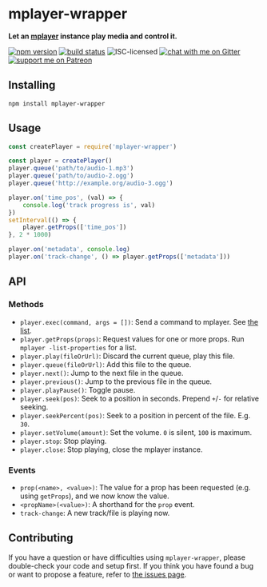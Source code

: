 # mplayer-wrapper

**Let an [mplayer](http://www.mplayerhq.hu/) instance play media and control it.**

[![npm version](https://img.shields.io/npm/v/mplayer-wrapper.svg)](https://www.npmjs.com/package/mplayer-wrapper)
[![build status](https://api.travis-ci.org/derhuerst/mplayer-wrapper.svg?branch=master)](https://travis-ci.org/derhuerst/mplayer-wrapper)
![ISC-licensed](https://img.shields.io/github/license/derhuerst/mplayer-wrapper.svg)
[![chat with me on Gitter](https://img.shields.io/badge/chat%20with%20me-on%20gitter-512e92.svg)](https://gitter.im/derhuerst)
[![support me on Patreon](https://img.shields.io/badge/support%20me-on%20patreon-fa7664.svg)](https://patreon.com/derhuerst)


## Installing

```shell
npm install mplayer-wrapper
```


## Usage

```js
const createPlayer = require('mplayer-wrapper')

const player = createPlayer()
player.queue('path/to/audio-1.mp3')
player.queue('path/to/audio-2.ogg')
player.queue('http://example.org/audio-3.ogg')

player.on('time_pos', (val) => {
	console.log('track progress is', val)
})
setInterval(() => {
	player.getProps(['time_pos'])
}, 2 * 1000)

player.on('metadata', console.log)
player.on('track-change', () => player.getProps(['metadata']))
```


## API

### Methods

- `player.exec(command, args = [])`: Send a command to mplayer. See [the list](http://www.mplayerhq.hu/DOCS/tech/slave.txt).
- `player.getProps(props)`: Request values for one or more props. Run `mplayer -list-properties` for a list.
- `player.play(fileOrUrl)`: Discard the current queue, play this file.
- `player.queue(fileOrUrl)`: Add this file to the queue.
- `player.next()`: Jump to the next file in the queue.
- `player.previous()`: Jump to the previous file in the queue.
- `player.playPause()`: Toggle pause.
- `player.seek(pos)`: Seek to a position in seconds. Prepend `+`/`-` for relative seeking.
- `player.seekPercent(pos)`: Seek to a position in percent of the file. E.g. `30`.
- `player.setVolume(amount)`: Set the volume. `0` is silent, `100` is maximum.
- `player.stop`: Stop playing.
- `player.close`: Stop playing, close the mplayer instance.

### Events

- `prop(<name>, <value>)`: The value for a prop has been requested (e.g. using `getProps`), and we now know the value.
- `<propName>(<value>)`: A shorthand for the `prop` event.
- `track-change`: A new track/file is playing now.


## Contributing

If you have a question or have difficulties using `mplayer-wrapper`, please double-check your code and setup first. If you think you have found a bug or want to propose a feature, refer to [the issues page](https://github.com/derhuerst/mplayer-wrapper/issues).
